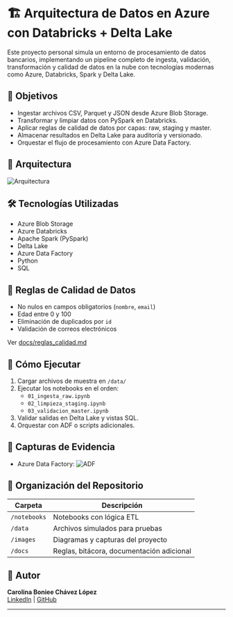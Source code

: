 # 🏗️ Arquitectura de Datos en Azure con Databricks + Delta Lake

Este proyecto personal simula un entorno de procesamiento de datos bancarios, implementando un pipeline completo de ingesta, validación, transformación y calidad de datos en la nube con tecnologías modernas como Azure, Databricks, Spark y Delta Lake.

## 🎯 Objetivos

- Ingestar archivos CSV, Parquet y JSON desde Azure Blob Storage.
- Transformar y limpiar datos con PySpark en Databricks.
- Aplicar reglas de calidad de datos por capas: raw, staging y master.
- Almacenar resultados en Delta Lake para auditoría y versionado.
- Orquestar el flujo de procesamiento con Azure Data Factory.

## 🧱 Arquitectura

![Arquitectura](images/diagrama_arquitectura.png)

## 🛠️ Tecnologías Utilizadas

- Azure Blob Storage
- Azure Databricks
- Apache Spark (PySpark)
- Delta Lake
- Azure Data Factory
- Python
- SQL

## 🧪 Reglas de Calidad de Datos

- No nulos en campos obligatorios (`nombre`, `email`)
- Edad entre 0 y 100
- Eliminación de duplicados por `id`
- Validación de correos electrónicos

Ver [docs/reglas_calidad.md](docs/reglas_calidad.md)

## 🚀 Cómo Ejecutar

1. Cargar archivos de muestra en `/data/`
2. Ejecutar los notebooks en el orden:
   - `01_ingesta_raw.ipynb`
   - `02_limpieza_staging.ipynb`
   - `03_validacion_master.ipynb`
3. Validar salidas en Delta Lake y vistas SQL.
4. Orquestar con ADF o scripts adicionales.

## 📸 Capturas de Evidencia

- Azure Data Factory:
  ![ADF](images/adf_pipeline.png)

## 📂 Organización del Repositorio

| Carpeta | Descripción |
|---------|-------------|
| `/notebooks` | Notebooks con lógica ETL |
| `/data` | Archivos simulados para pruebas |
| `/images` | Diagramas y capturas del proyecto |
| `/docs` | Reglas, bitácora, documentación adicional |

## 🧠 Autor

**Carolina Boniee Chávez López**  
[LinkedIn](https://linkedin.com/in/cchavezlo) | [GitHub](https://github.com/cchavezlo)

---


